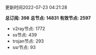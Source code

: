 更新时间2022-07-23 04:21:28

**总订阅: 398**
**总节点: 14831**
**有效节点: 2597**
- v2ray节点: 1772
- ss节点: 439
- trojan节点: 293
- ssr节点: 93
